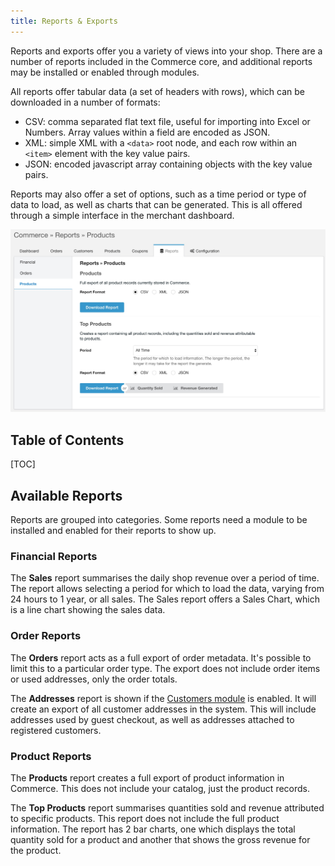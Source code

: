 ```yaml
---
title: Reports & Exports
---
```


Reports and exports offer you a variety of views into your shop. There are a number of reports included in the Commerce core, and additional reports may be installed or enabled through modules.

All reports offer tabular data (a set of headers with rows), which can be downloaded in a number of formats:

- CSV: comma separated flat text file, useful for importing into Excel or Numbers. Array values within a field are encoded as JSON. 
- XML: simple XML with a `<data>` root node, and each row within an `<item>` element with the key value pairs.
- JSON: encoded javascript array containing objects with the key value pairs. 

Reports may also offer a set of options, such as a time period or type of data to load, as well as charts that can be generated. This is all offered through a simple interface in the merchant dashboard.

![](../images/reports/products.jpg)

## Table of Contents

[TOC]

## Available Reports

Reports are grouped into categories. Some reports need a module to be installed and enabled for their reports to show up.

### Financial Reports

The **Sales** report summarises the daily shop revenue over a period of time. The report allows selecting a period for which to load the data, varying from 24 hours to 1 year, or all sales. The Sales report offers a Sales Chart, which is a line chart showing the sales data.

### Order Reports

The **Orders** report acts as a full export of order metadata. It's possible to limit this to a particular order type. The export does not include order items or used addresses, only the order totals. 

The **Addresses** report is shown if the [Customers module](Modules/Admin/Customers) is enabled. It will create an export of all customer addresses in the system. This will include addresses used by guest checkout, as well as addresses attached to registered customers. 

### Product Reports

The **Products** report creates a full export of product information in Commerce. This does not include your catalog, just the product records. 

The **Top Products** report summarises quantities sold and revenue attributed to specific products. This report does not include the full product information. The report has 2 bar charts, one which displays the total quantity sold for a product and another that shows the gross revenue for the product. 

